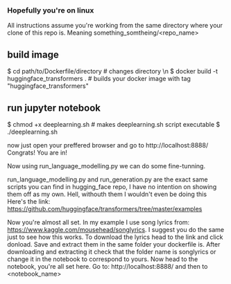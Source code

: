 ### Hopefully you're on linux

All instructions assume you're working from the same directory where your clone of this repo is. Meaning something_somtheing/<repo_name>

## build image

$ cd path/to/Dockerfile/directory  # changes directory \n
$ docker build -t huggingface_transformers .  # builds your docker image with tag "huggingface_transformers"

## run jupyter notebook

$ chmod +x deeplearning.sh  # makes deeplearning.sh script executable
$ ./deeplearning.sh

now just open your preffered browser and go to http://localhost:8888/
Congrats! You are in!

Now using run_language_modelling.py we can do some fine-tunning. 

run_language_modelling.py and run_generation.py are the exact same scripts you can find in hugging_face repo, I have no intention on showing them off as my own. Hell, withouth them I wouldn't even be doing this
Here's the link: 
https://github.com/huggingface/transformers/tree/master/examples

Now you're almost all set. In my example I use song lyrics from: https://www.kaggle.com/mousehead/songlyrics. I suggest you do the same just to see how this works. To download the lyrics head to the link and click donload. Save and extract them in the same folder your dockerfile is.
After downloading and extracting it check that the folder name is songlyrics or change it in the notebook to correspond to yours.
Now head to the notebook, you're all set here. Go to: http://localhost:8888/ and then to <notebook_name>
